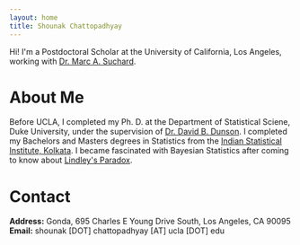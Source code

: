 ```yaml
---
layout: home
title: Shounak Chattopadhyay
---
```


Hi! I'm a Postdoctoral Scholar at the University of California, Los Angeles, working with [Dr. Marc A. Suchard](https://suchard-group.github.io/).

# About Me

Before UCLA, I completed my Ph. D. at the Department of Statistical Sciene, Duke University, under the supervision of [Dr. David B. Dunson](https://scholars.duke.edu/person/dunson). I completed my Bachelors and Masters degrees in Statistics from the [Indian Statistical Institute, Kolkata](https://www.isical.ac.in/). I became fascinated with Bayesian Statistics after coming to know about [Lindley's Paradox](https://en.wikipedia.org/wiki/Lindley%27s_paradox). 

# Contact

**Address:** Gonda, 695 Charles E Young Drive South, Los Angeles, CA 90095<br />
**Email:** shounak [DOT] chattopadhyay [AT] ucla [DOT] edu

